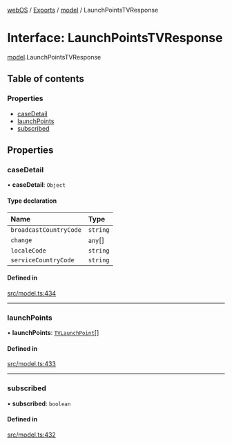 [webOS](../README.md) / [Exports](../modules.md) / [model](../modules/model.md) / LaunchPointsTVResponse

# Interface: LaunchPointsTVResponse

[model](../modules/model.md).LaunchPointsTVResponse

## Table of contents

### Properties

- [caseDetail](model.LaunchPointsTVResponse.md#casedetail)
- [launchPoints](model.LaunchPointsTVResponse.md#launchpoints)
- [subscribed](model.LaunchPointsTVResponse.md#subscribed)

## Properties

### caseDetail

• **caseDetail**: `Object`

#### Type declaration

| Name | Type |
| :------ | :------ |
| `broadcastCountryCode` | `string` |
| `change` | `any`[] |
| `localeCode` | `string` |
| `serviceCountryCode` | `string` |

#### Defined in

[src/model.ts:434](https://github.com/Dabolus/webos-tv/blob/60076f0/src/model.ts#L434)

___

### launchPoints

• **launchPoints**: [`TVLaunchPoint`](model.TVLaunchPoint.md)[]

#### Defined in

[src/model.ts:433](https://github.com/Dabolus/webos-tv/blob/60076f0/src/model.ts#L433)

___

### subscribed

• **subscribed**: `boolean`

#### Defined in

[src/model.ts:432](https://github.com/Dabolus/webos-tv/blob/60076f0/src/model.ts#L432)
